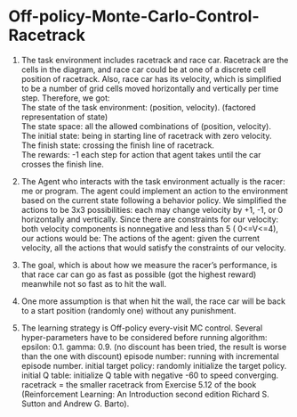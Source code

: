 # Off-policy-Monte-Carlo-Control-Racetrack
1. The task environment includes racetrack and race car. Racetrack are the cells in the diagram, and race car could be at one of a discrete cell position of racetrack. Also, race car has its velocity, which is simplified to be a number of grid cells moved horizontally and vertically per time step. Therefore, we got:\
  The state of the task environment: (position, velocity). (factored representation of state)\
  The state space: all the allowed combinations of (position, velocity).\
  The initial state: being in starting line of racetrack with zero velocity.\
  The finish state: crossing the finish line of racetrack.\
  The rewards: -1 each step for action that agent takes until the car crosses the finish line.
 
2. The Agent who interacts with the task environment actually is the racer: me or program. The agent could implement an action to the environment based on the current state following a behavior policy. We simplified the actions to be 3x3 possibilities: each may change velocity by +1, -1, or 0 horizontally and vertically. Since there are constraints for our velocity: both velocity components is nonnegative and less than 5 ( 0<=V<=4), our actions would be:
  The actions of the agent: given the current velocity, all the actions that would satisfy the constraints of our velocity.

3. The goal, which is about how we measure the racer’s performance, is that race car can go as fast as possible (got the highest reward) meanwhile not so fast as to hit the wall.

4. One more assumption is that when hit the wall, the race car will be back to a start position (randomly one) without any punishment.

5. The learning strategy is Off-policy every-visit MC control. Several hyper-parameters have to be considered before running algorithm: 
  epsilon: 0.1.
  gamma: 0.9. (no discount has been tried, the result is worse than the one with discount)
  episode number: running with incremental episode number.
  initial target policy: randomly initialize the target policy.
  initial Q table: initialize Q table with negative -60 to speed converging.
  racetrack = the smaller racetrack from Exercise 5.12 of the book (Reinforcement Learning: An Introduction second edition Richard S. Sutton and Andrew G. Barto).
